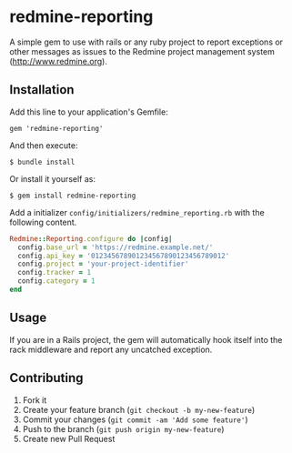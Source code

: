# redmine-reporting

A simple gem to use with rails or any ruby project to report exceptions or other messages as issues to the Redmine project management system (http://www.redmine.org).


## Installation

Add this line to your application's Gemfile:

    gem 'redmine-reporting'

And then execute:

    $ bundle install

Or install it yourself as:

    $ gem install redmine-reporting

Add a initializer ```config/initializers/redmine_reporting.rb``` with the following content.

```ruby
Redmine::Reporting.configure do |config|
  config.base_url = 'https://redmine.example.net/'
  config.api_key = '012345678901234567890123456789012'
  config.project = 'your-project-identifier'
  config.tracker = 1
  config.category = 1
end
```


## Usage

If you are in a Rails project, the gem will automatically hook itself into the rack middleware and report any uncatched exception.


## Contributing

1. Fork it
2. Create your feature branch (`git checkout -b my-new-feature`)
3. Commit your changes (`git commit -am 'Add some feature'`)
4. Push to the branch (`git push origin my-new-feature`)
5. Create new Pull Request
